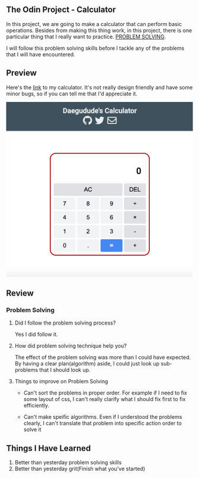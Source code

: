 ## The Odin Project - Calculator

In this project, we are going to make a calculator that can perform basic
operations. Besides from making this thing work, in this project, there is one 
particular thing that I really want to practice. [PROBLEM SOLVING](https://www.theodinproject.com/courses/javascript/lessons/problem-solving-javascript).

I will follow this problem solving skills before I tackle any of the problems that I will have encountered.

## Preview

Here's the [link](https://daegudude.github.io/calculator-redo/) to my calculator. It's not really design friendly and have some minor bugs, so if you can tell me that I'd appreciate it.

![Image of the Project](./img/calculator-img.png)

## Review

### Problem Solving

1. Did I follow the problem solving process?

    Yes I did follow it.

2. How did problem solving technique help you?

    The effect of the problem solving was more than I could have expected. By having a clear plan(algorithm) aside, I could just look up sub-problems that I should look up.

3. Things to improve on Problem Solving

    - Can't sort the problems in proper order. For example if I need to fix some layout of css, I can't really clarify what I should fix first to fix efficiently.

    - Can't make speific algorithms. Even if I understood the problems clearly, I can't translate that problem into specific action order to solve it

## Things I Have Learned

1. Better than yesterday problem solving skills
2. Better than yesterday grit(Finish what you've started)






